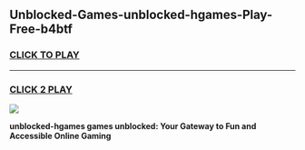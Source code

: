 
## Unblocked-Games-unblocked-hgames-Play-Free-b4btf
<h3>
<a href="https://premium76.site?title=unblocked-hgames&ref=21A">CLICK TO PLAY</a></h3>
<hr>

<h3>
<a href="https://premium76.site?title=unblocked-hgames&ref=21A">CLICK 2 PLAY</a>
  
</h3>

<a href="https://premium76.site?title=unblocked-hgames&ref=21A"><img src="https://clearcache.store/games.png"></a>


**unblocked-hgames games unblocked: Your Gateway to Fun and Accessible Online Gaming**
